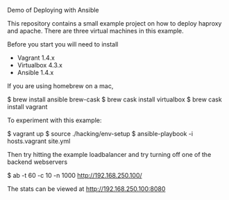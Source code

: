 Demo of Deploying with Ansible 

This repository contains a small example project on how to deploy haproxy
and apache. There are three virtual machines in this example.

Before you start you will need to install

* Vagrant 1.4.x
* Virtualbox 4.3.x
* Ansible 1.4.x

If you are using homebrew on a mac,

  $ brew install ansible brew-cask
  $ brew cask install virtualbox 
  $ brew cask install vagrant

To experiment with this example:

  $ vagrant up
  $ source ./hacking/env-setup
  $ ansible-playbook -i hosts.vagrant site.yml

Then try hitting the example loadbalancer and try turning off one of the backend webservers

  $ ab -t 60 -c 10 -n 1000 http://192.168.250.100/

The stats can be viewed at http://192.168.250.100:8080

